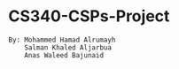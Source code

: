 # CS340-CSPs-Project
    By: Mohammed Hamad Alrumayh
        Salman Khaled Aljarbua
        Anas Waleed Bajunaid
